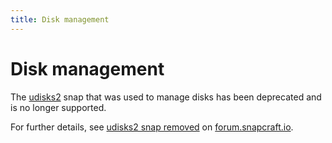 ```yaml
---
title: Disk management
---
```


# Disk management

The [udisks2](https://code.launchpad.net/~snappy-hwe-team/snappy-hwe-snaps/+git/udisks2)
snap that was used to manage disks has been deprecated and is no longer supported.

For further details, see [udisks2 snap
removed](https://forum.snapcraft.io/t/udisks2-snap-removed-alternatives/12467/2)
on [forum.snapcraft.io](https://forum.snapcraft.io/).
